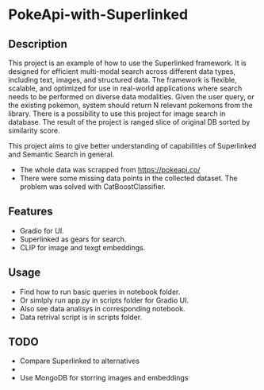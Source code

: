# PokeApi-with-Superlinked
## Description

This project is an example of how to use the Superlinked framework. It is designed for efficient multi-modal search across different data types, including text, images, and structured data. The framework is flexible, scalable, and optimized for use in real-world applications where search needs to be performed on diverse data modalities.
Given the user query, or the existing pokemon, system should return N relevant pokemons from the library.
There is a possibility to use this project for image search in database. The result of the project is ranged slice of original DB sorted by similarity score. 

This project aims to give better understanding of capabilities of Superlinked and Semantic Search in general.

- The whole data was scrapped from https://pokeapi.co/
- There were some missing data points in the collected dataset. The problem was solved with CatBoostClassifier.

## Features 
- Gradio for UI.
- Superlinked as gears for search.
- CLIP for image and texgt embeddings.

## Usage
- Find how to run basic queries in notebook folder. 
- Or simlply run app.py in scripts folder for Gradio UI.
- Also see data analisys in corresponding notebook. 
- Data retrival script is in scripts folder.

## TODO
- Compare Superlinked to alternatives
- 
- Use MongoDB for storring images and embeddings
